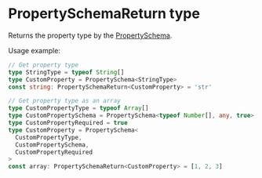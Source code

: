 # PropertySchemaReturn type

Returns the property type by the [PropertySchema](./property-schema.md).

Usage example:

```typescript
// Get property type
type StringType = typeof String[]
type CustomProperty = PropertySchema<StringType>
const string: PropertySchemaReturn<CustomProperty> = 'str'

// Get property type as an array
type CustomPropertyType = typeof Array[]
type CustomPropertySchema = PropertySchema<typeof Number[], any, true>
type CustomPropertyRequired = true
type CustomProperty = PropertySchema<
  CustomPropertyType,
  CustomPropertySchema,
  CustomPropertyRequired
>
const array: PropertySchemaReturn<CustomProperty> = [1, 2, 3]
```
